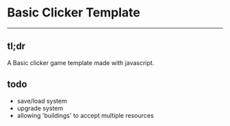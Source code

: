 # Basic Clicker Template
---
## tl;dr
A Basic clicker game template made with javascript.

## todo
* save/load system
* upgrade system
* allowing 'buildings' to accept multiple resources